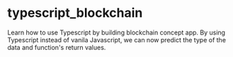# typescript_blockchain

Learn how to use Typescript by building blockchain concept app. 
By using Typescript instead of vanila Javascript, we can now predict the type of the data and function's return values. 
